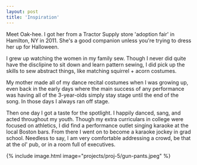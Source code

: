 ```yaml
---
layout: post
title: 'Inspiration'
---
```


Meet Oak-hee.  I got her from a Tractor Supply store 'adoption fair' in Hamilton, NY in 2011.  She's a good companion unless you're trying to dress her up for Halloween.

I grew up watching the women in my family sew.  Though I never did quite have the disclipine to sit down and learn pattern sewing, I did pick up the skills to sew abstract things, like matching squirrel + acorn costumes.

My mother made all of my dance recital costumes when I was growing up, even back in the early days where the main success of any performance was having all of the 3-year-olds simply stay stage until the end of the song.  In those days I always ran off stage.  

Then one day I got a taste for the spotlight.  I happily danced, sang, and acted throughout my youth.  Though my extra curriculars in college were focused on athletics, I did find a performance outlet singing karaoke at the local Boston bars.  From there I went on to become a karaoke jockey in grad school.  Needless to say, I am very comfortable addressing a crowd, be that at the ol' pub, or in a room full of executives.  

{% include image.html image="projects/proj-5/gun-pants.jpeg" %}
